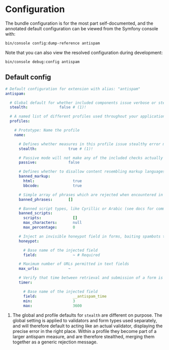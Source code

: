 # Configuration

The bundle configuration is for the most part self-documented, and the annotated default configuration can be viewed
from the Symfony console with:
```shell
bin/console config:dump-reference antispam
```

Note that you can also view the resolved configuration during development:
```shell
bin/console debug:config antispam
```

## Default config

```yaml
# Default configuration for extension with alias: "antispam"
antispam:

  # Global default for whether included components issue verbose or stealthy error messages
  stealth:              false # (1)!

  # A named list of different profiles used throughout your application
  profiles:

    # Prototype: Name the profile
    name:

      # Defines whether measures in this profile issue stealthy error messages
      stealth:              true # (1)!

      # Passive mode will not make any of the included checks actually fail validation, they will still be logged
      passive:              false

      # Defines whether to disallow content resembling markup languages like HTML and BBCode
      banned_markup:
        html:                 true
        bbcode:               true

      # Simple array of phrases which are rejected when encountered in a submitted text field
      banned_phrases:       []

      # Banned script types, like Cyrillic or Arabic (see docs for commonly used ISO 15924 names)
      banned_scripts:
        scripts:              []
        max_characters:       null
        max_percentage:       0

      # Inject an invisible honeypot field in forms, baiting spambots to fill it in
      honeypot:

        # Base name of the injected field
        field:                ~ # Required

      # Maximum number of URLs permitted in text fields
      max_urls:             ~

      # Verify that time between retrieval and submission of a form is within human boundaries
      timer:

        # Base name of the injected field
        field:                __antispam_time
        min:                  3
        max:                  3600
```

1. The global and profile defaults for `stealth` are different on purpose. The global setting is applied to validators
   and form types used separately, and will therefore default to acting like an actual validator, displaying the precise
   error in the right place. Within a profile they become part of a larger antispam measure, and are therefore stealthed,
   merging them together as a generic rejection message.

